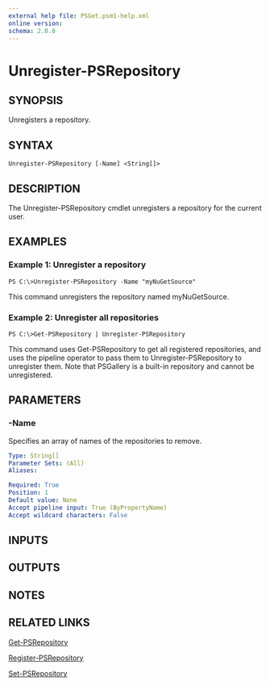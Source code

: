 ```yaml
---
external help file: PSGet.psm1-help.xml
online version: 
schema: 2.0.0
---
```


# Unregister-PSRepository
## SYNOPSIS
Unregisters a repository.

## SYNTAX

```
Unregister-PSRepository [-Name] <String[]>
```

## DESCRIPTION
The Unregister-PSRepository cmdlet unregisters a repository for the current user.

## EXAMPLES

### Example 1: Unregister a repository
```
PS C:\>Unregister-PSRepository -Name "myNuGetSource"
```

This command unregisters the repository named myNuGetSource.

### Example 2: Unregister all repositories
```
PS C:\>Get-PSRepository | Unregister-PSRepository
```

This command uses Get-PSRepository to get all registered repositories, and uses the pipeline operator to pass them to Unregister-PSRepository to unregister them.
Note that PSGallery is a built-in repository and cannot be unregistered.

## PARAMETERS

### -Name
Specifies an array of names of the repositories to remove.

```yaml
Type: String[]
Parameter Sets: (All)
Aliases: 

Required: True
Position: 1
Default value: None
Accept pipeline input: True (ByPropertyName)
Accept wildcard characters: False
```

## INPUTS

## OUTPUTS

## NOTES

## RELATED LINKS

[Get-PSRepository]()

[Register-PSRepository]()

[Set-PSRepository]()

